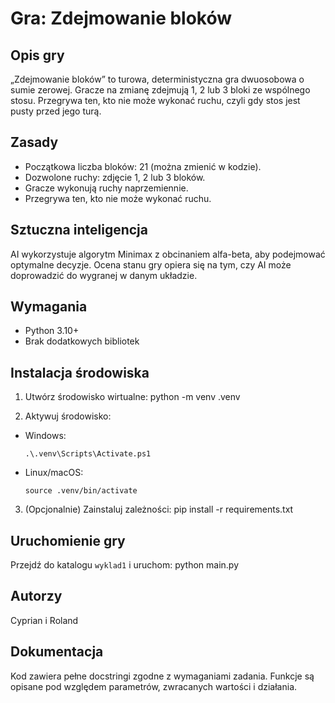 # Gra: Zdejmowanie bloków

## Opis gry

„Zdejmowanie bloków” to turowa, deterministyczna gra dwuosobowa o sumie zerowej. Gracze na zmianę zdejmują 1, 2 lub 3 bloki ze wspólnego stosu. Przegrywa ten, kto nie może wykonać ruchu, czyli gdy stos jest pusty przed jego turą.

## Zasady

- Początkowa liczba bloków: 21 (można zmienić w kodzie).
- Dozwolone ruchy: zdjęcie 1, 2 lub 3 bloków.
- Gracze wykonują ruchy naprzemiennie.
- Przegrywa ten, kto nie może wykonać ruchu.

## Sztuczna inteligencja

AI wykorzystuje algorytm Minimax z obcinaniem alfa-beta, aby podejmować optymalne decyzje. Ocena stanu gry opiera się na tym, czy AI może doprowadzić do wygranej w danym układzie.

## Wymagania

- Python 3.10+
- Brak dodatkowych bibliotek

## Instalacja środowiska

1. Utwórz środowisko wirtualne:
python -m venv .venv

2. Aktywuj środowisko:
- Windows:
  ```
  .\.venv\Scripts\Activate.ps1
  ```
- Linux/macOS:
  ```
  source .venv/bin/activate
  ```

3. (Opcjonalnie) Zainstaluj zależności:
pip install -r requirements.txt



## Uruchomienie gry

Przejdź do katalogu `wyklad1` i uruchom:
python main.py


## Autorzy

Cyprian i Roland

## Dokumentacja

Kod zawiera pełne docstringi zgodne z wymaganiami zadania. Funkcje są opisane pod względem parametrów, zwracanych wartości i działania.

